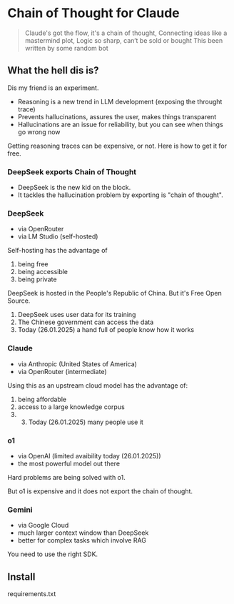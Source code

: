 # Chain of Thought for Claude 


> Claude's got the flow, it's a chain of thought,
> Connecting ideas like a mastermind plot,
> Logic so sharp, can’t be sold or bought
> This been written by some random bot

## What the hell dis is?

Dis my friend is an experiment.

* Reasoning is a new trend in LLM development (exposing the throught trace)
* Prevents hallucinations, assures the user, makes things transparent
* Hallucinations are an issue for reliability, but you can see when things go wrong now

Getting reasoning traces can be expensive, or not.
Here is how to get it for free.

### DeepSeek exports Chain of Thought

* DeepSeek is the new kid on the block.
* It tackles the hallucination problem by exporting is "chain of thought".


### DeepSeek

* via OpenRouter
* via LM Studio (self-hosted)

Self-hosting has the advantage of 

1. being free
2. being accessible
3. being private

DeepSeek is hosted in the People's Republic of China. But it's Free Open Source.

1. DeepSeek uses user data for its training
2. The Chinese government can access the data
3. Today (26.01.2025) a hand full of people know how it works

### Claude

* via Anthropic (United States of America)
* via OpenRouter (intermediate)

Using this as an upstream cloud model has the advantage of:

1. being affordable
2. access to a large knowledge corpus
3. 3. Today (26.01.2025) many people use it

### o1

* via OpenAI (limited avaibility today (26.01.2025))
* the most powerful model out there

Hard problems are being solved with o1.

But o1 is expensive and it does not export the chain of thought.

### Gemini

* via Google Cloud
* much larger context window than DeepSeek
* better for complex tasks which involve RAG

You need to use the right SDK.

## Install

requirements.txt